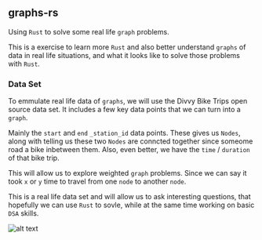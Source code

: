 ## graphs-rs

Using `Rust` to solve some real life `graph` problems. 

This is a exercise to learn more `Rust` and also better understand `graphs` of data
in real life situations, and what it looks like to solve those problems with `Rust`.

### Data Set
To emmulate real life data of `graphs`, we will use the Divvy Bike Trips open source
data set. It includes a few key data points that we can turn into a `graph`.

Mainly the `start` and `end` `_station_id` data points. These gives us `Nodes`, along with
telling us these two `Nodes` are conncted together since someome road a bike inbetween them.
Also, even better, we have the `time` / `duration` of that bike trip.

This will allow us to explore weighted `graph` problems. Since we can say it 
took `x` or `y` time to travel from one `node` to another `node`.

This is a real life data set and will allow us to ask interesting questions,
that hopefully we can use `Rust` to sovle, while at the same time working
on basic `DSA` skills.

![alt text](https://github.com/danielbeach/graphRS/blob/main/imgs/graph.png?raw=true)
